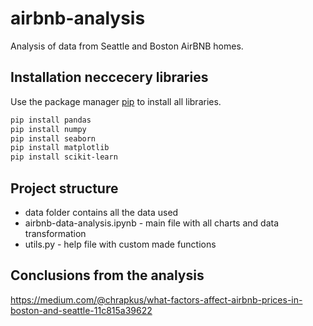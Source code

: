 # airbnb-analysis
Analysis of data from Seattle and Boston AirBNB homes.

## Installation neccecery libraries

Use the package manager [pip](https://pip.pypa.io/en/stable/) to install all libraries.

```bash
pip install pandas
pip install numpy
pip install seaborn
pip install matplotlib
pip install scikit-learn
```

## Project structure
* data folder contains all the data used
* airbnb-data-analysis.ipynb - main file with all charts and data transformation
* utils.py - help file with custom made functions


## Conclusions from the analysis
https://medium.com/@chrapkus/what-factors-affect-airbnb-prices-in-boston-and-seattle-11c815a39622
